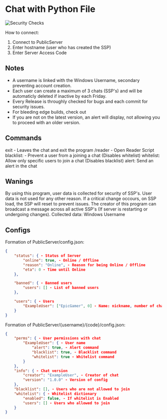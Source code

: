 # Chat with Python File

![Security Checks](https://github.com/EpicGamerCodes/CTPF/actions/workflows/codeql-analysis.yml/badge.svg)

How to connect:

1) Connect to PublicServer
2) Enter hostname (user who has created the SSP)
3) Enter Server Access Code

## Notes

- A username is linked with the Windows Username, secondary preventing account creation.
- Each user can create a maximum of 3 chats (SSP's) and will be automaticly deleted if inactive by each Friday.
- Every Release is throughly checked for bugs and each commit for security issues.
- For bleeding edge builds, check out
- If you are not on the latest version, an alert will display, not allowing you to proceed with an older version.

## Commands

exit - Leaves the chat and exit the program
/reader - Open Reader Script
blacklist: - Prevent a user from a joining a chat (Disables whitelist)
whitelist: Allow only specific users to join a chat (Disables blacklist)
alert: Send an alert in the chat

## Wanings

By using this program, user data is collected for security of SSP's. User data is not used for any other reason.
If a critical change occours, on SSP load, the SSP will reset to prevent issues.
The creator of this program can broadcast a message across all active SSP's (If server is restarting or undergoing changes). Collected data: Windows Username

## Configs

Formation of PublicServer/config.json:

```json
{
    "status": { - Status of Server
        "online": true, - Online / Offline
        "reason": "Online", - Reason for being Online / Offline
        "eta": 0 - Time until Online
    },

    "banned": { - Banned users
        "users": [] - List of banned users
    },

    "users": { - Users
        "ExampleUser": ["EpicGamer", 0] - Name: nickname, number of chats
    }
}
```

Formation of PublicServer/{username}/{code}/config.json:

```json
{
    "perms": { - User permissions with chat
        "ExampleUser": { - User name
            "alert": true, - Alert command
            "blacklist": true, - Blacklist command
            "whitelist": true - Whitelist command
        }
    },
    "info": { - Chat version
        "creator": "ExampleUser", - Creator of chat
        "version": "1.0.0" - Version of config
    },
    "blacklist": [], - Users who are not allowed to join
    "whitelist": { - Whitelist dictionary
        "enabled": false, - If whitelist is Enabled
        "users": [] - Users who allowed to join
    }
}
```
